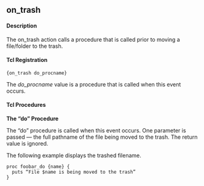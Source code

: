 ## on\_trash

#### Description

The on\_trash action calls a procedure that is called prior to moving a file/folder to the trash.

#### Tcl Registration

`{on_trash do_procname}`

The _do\_procname_ value is a procedure that is called when this event occurs.

#### Tcl Procedures

**The “do” Procedure**

The “do” procedure is called when this event occurs.  One parameter is passed — the full pathname of the file being moved to the trash.  The return value is ignored.

The following example displays the trashed filename.

	proc foobar_do {name} {
	  puts “File $name is being moved to the trash”
	}